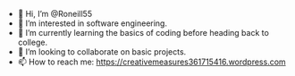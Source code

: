 - 👋 Hi, I’m @Roneill55
- 👀 I’m interested in software engineering.
- 🌱 I’m currently learning the basics of coding before heading back to college.
- 💞️ I’m looking to collaborate on basic projects.
- 📫 How to reach me: https://creativemeasures361715416.wordpress.com

<!---
Roneill55/Roneill55 is a ✨ special ✨ repository because its `README.md` (this file) appears on your GitHub profile.
You can click the Preview link to take a look at your changes.
--->
